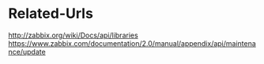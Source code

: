 # Related-Urls

http://zabbix.org/wiki/Docs/api/libraries
https://www.zabbix.com/documentation/2.0/manual/appendix/api/maintenance/update
